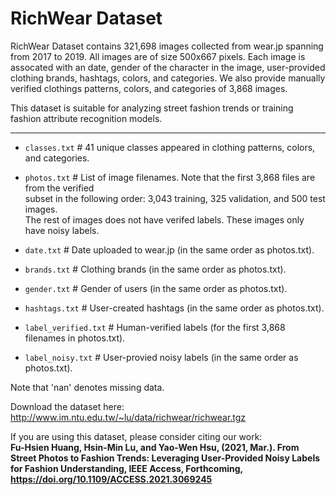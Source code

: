 RichWear Dataset
=================
RichWear Dataset contains 321,698 images collected from wear.jp spanning from 2017 to 2019. All images are of size 500x667 pixels. Each image is assocated with an date, gender of the character in the image, user-provided clothing brands, hashtags, colors, and categories. We also provide manually verified clothings patterns, colors, and categories of 3,868 images. 

This dataset is suitable for analyzing street fashion trends or training fashion attribute recognition models. 


----

* `classes.txt`           # 41 unique classes appeared in clothing patterns, colors, and categories.

* `photos.txt`            # List of image filenames. Note that the first 3,868 files are from the verified\
                            subset in the following order: 3,043 training, 325 validation, and 500 test images. \
                            The rest of images does not have verifed labels. These images only have noisy labels.

* `date.txt`              # Date uploaded to wear.jp (in the same order as photos.txt).

* `brands.txt`            # Clothing brands (in the same order as photos.txt).

* `gender.txt`            # Gender of users (in the same order as photos.txt).

* `hashtags.txt`          # User-created hashtags (in the same order as photos.txt).

* `label_verified.txt`    # Human-verified labels (for the first 3,868 filenames in photos.txt).

* `label_noisy.txt`       # User-provied noisy labels (in the same order as photos.txt).

Note that 'nan' denotes missing data.

Download the dataset here: http://www.im.ntu.edu.tw/~lu/data/richwear/richwear.tgz

If you are using this dataset, please consider citing our work: <br>
**Fu-Hsien Huang, Hsin-Min Lu, and Yao-Wen Hsu, (2021, Mar.). From Street Photos to Fashion Trends: Leveraging User-Provided Noisy Labels for Fashion Understanding, IEEE Access, Forthcoming, https://doi.org/10.1109/ACCESS.2021.3069245**

                                       
